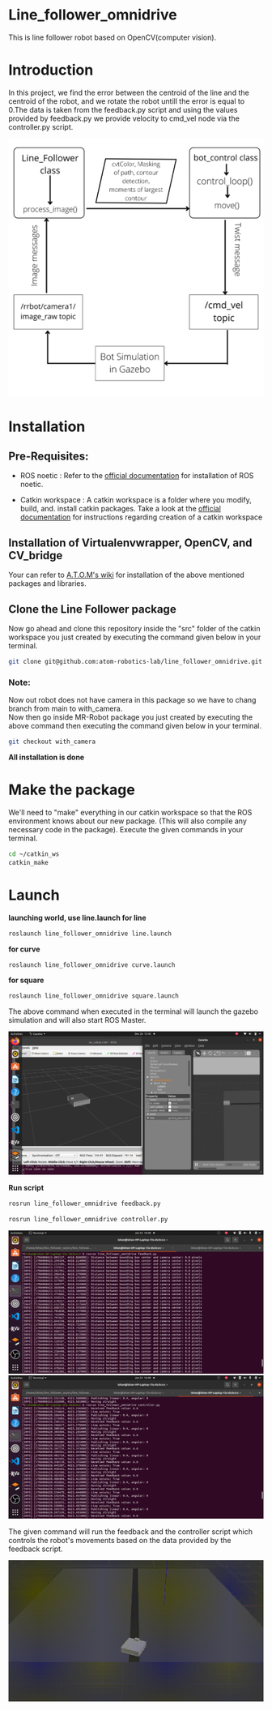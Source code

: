 # Line_follower_omnidrive

This is line follower robot based on OpenCV(computer vision).
# Introduction
In this project, we find the error between the centroid of the line and the centroid of the robot, and we rotate the robot untill the error is equal to 0.The data is taken from the feedback.py script and using the values provided by feedback.py we provide velocity to cmd_vel node via the controller.py script.

<img src = "https://github.com/atom-robotics-lab/line_follower/blob/main/Assets/work_flow.png" >

#

# Installation

## Pre-Requisites:
- ROS noetic : Refer to the [official documentation](http://wiki.ros.org/noetic/Installation/Ubuntu) for installation of ROS noetic.
               
- Catkin workspace : A catkin workspace is a folder where you modify, build, and. install catkin packages. Take a look at the [official documentation](http://wiki.ros.org/catkin/Tutorials/create_a_workspace) for instructions regarding creation of a catkin workspace


## Installation of Virtualenvwrapper, OpenCV, and CV_bridge

Your can refer to [A.T.O.M's wiki](https://atom-robotics-lab.github.io/wiki/setup/virtualenv.html) for installation of the above mentioned packages and libraries.


## Clone the Line Follower package
Now go ahead and clone this repository inside the "src" folder of the catkin workspace you just created by executing the command given below in your terminal.
```bash
git clone git@github.com:atom-robotics-lab/line_follower_omnidrive.git
```

### Note:

Now out robot does not have camera in this package so we have to chang branch from main to with_camera.   
Now then go inside MR-Robot package you just created by executing the above command then executing the command given below in your terminal.
```bash
git checkout with_camera 
```
__All installation is done__

# Make the package
We'll need to "make" everything in our catkin workspace so that the ROS environment knows about our new package.  (This will also compile any necessary code in the package). Execute the given commands in your terminal.

```bash
cd ~/catkin_ws
catkin_make
```

# Launch

__launching world, use line.launch for line__

```bash
roslaunch line_follower_omnidrive line.launch
```
__for curve__
```bash
roslaunch line_follower_omnidrive curve.launch
```
__for square__
```bash
roslaunch line_follower_omnidrive square.launch
```
The above command when executed in the terminal will launch the gazebo simulation and will also start ROS Master.

<img src = "https://github.com/atom-robotics-lab/line_follower_omnidrive/blob/ros/assets/first.png" >


__Run script__

```bash
rosrun line_follower_omnidrive feedback.py
```
```bash
rosrun line_follower_omnidrive controller.py
```
<img src = "https://github.com/atom-robotics-lab/line_follower_omnidrive/blob/ros/assets/feedback.png">
<img src = "https://github.com/atom-robotics-lab/line_follower_omnidrive/blob/ros/assets/controller.png">

The given command will run the feedback and the controller script which controls the robot's movements based on the data provided by the feedback script.

<img src = "https://github.com/atom-robotics-lab/line_follower_omnidrive/blob/ros/assets/random.gif" >




